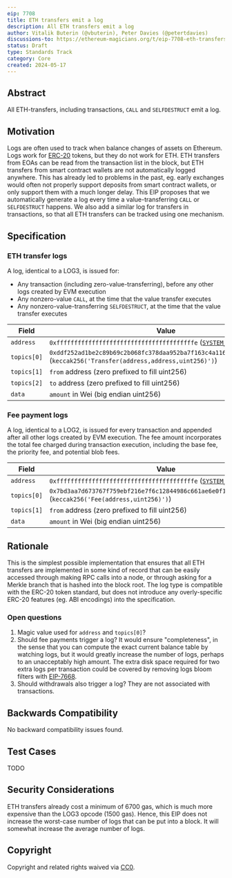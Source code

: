 ```yaml
---
eip: 7708
title: ETH transfers emit a log
description: All ETH transfers emit a log
author: Vitalik Buterin (@vbuterin), Peter Davies (@petertdavies)
discussions-to: https://ethereum-magicians.org/t/eip-7708-eth-transfers-emit-a-log/20034
status: Draft
type: Standards Track
category: Core
created: 2024-05-17
---
```


## Abstract

All ETH-transfers, including transactions, `CALL` and `SELFDESTRUCT` emit a log.

## Motivation

Logs are often used to track when balance changes of assets on Ethereum. Logs work for [ERC-20](./eip-20.md) tokens, but they do not work for ETH. ETH transfers from EOAs can be read from the transaction list in the block, but ETH transfers from smart contract wallets are not automatically logged anywhere. This has already led to problems in the past, eg. early exchanges would often not properly support deposits from smart contract wallets, or only support them with a much longer delay. This EIP proposes that we automatically generate a log every time a value-transferring `CALL` or `SELFDESTRUCT` happens. We also add a similar log for transfers in transactions, so that all ETH transfers can be tracked using one mechanism.

## Specification

### ETH transfer logs

A log, identical to a LOG3, is issued for:

- Any transaction (including zero-value-transferring), before any other logs created by EVM execution
- Any nonzero-value `CALL`, at the time that the value transfer executes
- Any nonzero-value-transferring `SELFDESTRUCT`, at the time that the value transfer executes

| Field | Value |
| - | - |
| `address` | `0xfffffffffffffffffffffffffffffffffffffffe` ([`SYSTEM_ADDRESS`](./eip-4788.md)) |
| `topics[0]` | `0xddf252ad1be2c89b69c2b068fc378daa952ba7f163c4a11628f55a4df523b3ef`<br />(`keccak256('Transfer(address,address,uint256)')`) |
| `topics[1]` | `from` address (zero prefixed to fill uint256) |
| `topics[2]` | `to` address (zero prefixed to fill uint256) |
| `data` | `amount` in Wei (big endian uint256) |

### Fee payment logs

A log, identical to a LOG2, is issued for every transaction and appended after all other logs created by EVM execution. The fee amount incorporates the total fee charged during transaction execution, including the base fee, the priority fee, and potential blob fees.

| Field | Value |
| - | - |
| `address` | `0xfffffffffffffffffffffffffffffffffffffffe` ([`SYSTEM_ADDRESS`](./eip-4788.md)) |
| `topics[0]` | `0x7bd3aa7d673767f759ebf216e7f6c12844986c661ae6e0f1d988cf7eb7394d1d`<br />(`keccak256('Fee(address,uint256)')`) |
| `topics[1]` | `from` address (zero prefixed to fill uint256) |
| `data` | `amount` in Wei (big endian uint256) |

## Rationale

This is the simplest possible implementation that ensures that all ETH transfers are implemented in some kind of record that can be easily accessed through making RPC calls into a node, or through asking for a Merkle branch that is hashed into the block root. The log type is compatible with the ERC-20 token standard, but does not introduce any overly-specific ERC-20 features (eg. ABI encodings) into the specification.

### Open questions

1. Magic value used for `address` and `topics[0]`?
2. Should fee payments trigger a log? It would ensure "completeness", in the sense that you can compute the exact current balance table by watching logs, but it would greatly increase the number of logs, perhaps to an unacceptably high amount. The extra disk space required for two extra logs per transaction could be covered by removing logs bloom filters with [EIP-7668](./eip-7668.md).
3. Should withdrawals also trigger a log? They are not associated with transactions.

## Backwards Compatibility

No backward compatibility issues found.

## Test Cases

TODO

## Security Considerations

ETH transfers already cost a minimum of 6700 gas, which is much more expensive than the LOG3 opcode (1500 gas). Hence, this EIP does not increase the worst-case number of logs that can be put into a block. It will somewhat increase the average number of logs.

## Copyright

Copyright and related rights waived via [CC0](../LICENSE.md).
